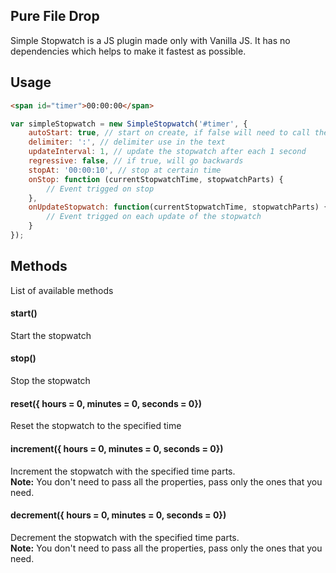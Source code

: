 ## Pure File Drop
Simple Stopwatch is a JS plugin made only with Vanilla JS. It has no dependencies which helps to make it fastest as possible.  

## Usage
```html
<span id="timer">00:00:00</span>
```  

```javascript
var simpleStopwatch = new SimpleStopwatch('#timer', {
    autoStart: true, // start on create, if false will need to call the start() function
    delimiter: ':', // delimiter use in the text
    updateInterval: 1, // update the stopwatch after each 1 second
    regressive: false, // if true, will go backwards
    stopAt: '00:00:10', // stop at certain time
    onStop: function (currentStopwatchTime, stopwatchParts) {
        // Event trigged on stop
    },
    onUpdateStopwatch: function(currentStopwatchTime, stopwatchParts) {
        // Event trigged on each update of the stopwatch
    }
});
```

## Methods
List of available methods

#### start()
Start the stopwatch

#### stop()
Stop the stopwatch

#### reset({ hours = 0, minutes = 0, seconds = 0})
Reset the stopwatch to the specified time

#### increment({ hours = 0, minutes = 0, seconds = 0})
Increment the stopwatch with the specified time parts.  
**Note:** You don't need to pass all the properties, pass only the ones that you need.

#### decrement({ hours = 0, minutes = 0, seconds = 0})
Decrement the stopwatch with the specified time parts.  
**Note:** You don't need to pass all the properties, pass only the ones that you need.
